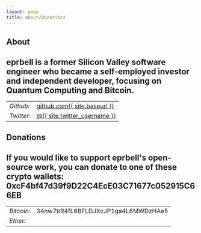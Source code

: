 ```yaml
---
layout: page
title: about/donations
---
```


<h2>About<h2>
eprbell is a former Silicon Valley software engineer who became a self-employed investor and independent developer, focusing on Quantum Computing and Bitcoin.

<table>
<tr><td><i>Github:</i></td><td><a href="https://github.com/{{ site.twitter_username }}">github.com{{ site.baseurl }}</a></td></tr>
<tr><td><i>Twitter:</i></td><td><a href="https://twitter.com/{{ site.twitter_username }}">@{{ site.twitter_username }}</a></td></tr>
</table>

<h2>Donations<h2>
If you would like to support eprbell's open-source work, you can donate to one of these crypto wallets:
<table>
<tr><td><i>Bitcoin:</i></td><td>34nw7bR4fL6BFLDJXcJP1ga4L6MWDzHAe5</td></tr>
<tr><td><i>Ether:</i></td><td></td>0xcF4bf47d39f9D22C4EcE03C71677c052915C66EB</tr>
</table>
